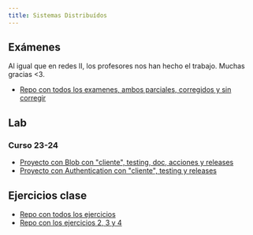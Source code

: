 ```yaml
---
title: Sistemas Distribuídos
---
```


## Exámenes

Al igual que en redes II, los profesores nos han hecho el trabajo.
Muchas gracias <3.

- [Repo con todos los examenes, ambos parciales, corregidos y sin corregir](https://github.com/UCLM-ARCO/past-exams/tree/master/ssdd)

## Lab

### Curso 23-24

- [Proyecto con Blob con "cliente", testing, doc, acciones y releases](https://github.com/RedBed24/SSDD_2324)
- [Proyecto con Authentication con "cliente", testing y releases](https://github.com/hnevesg/SSDD_Lab_2324)

## Ejercicios clase

- [Repo con todos los ejercicios](https://github.com/RedBed24/SSDD_Teoria_2324)
- [Repo con los ejercicios 2, 3 y 4](https://github.com/hnevesg/SSDD_Teoria_2324)
